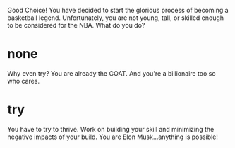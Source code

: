 Good Choice! You have decided to start the glorious process of becoming a basketball legend. Unfortunately, you are not young, tall, or skilled enough to be considered for the NBA. What do you do?

# none
Why even try? You are already the GOAT. And you're a billionaire too so who cares. 

# try
You have to try to thrive. Work on building your skill and minimizing the negative impacts of your build. You are Elon Musk...anything is possible!
